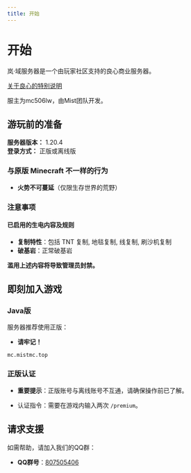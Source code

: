 ```yaml
---
title: 开始
---
```


# 开始
岚·域服务器是一个由玩家社区支持的良心商业服务器。

[关于良心的特别说明](/zh-CN/docs/other/goodxin.html)

服主为mc506lw，由Mist团队开发。

## 游玩前的准备

**服务器版本：** 1.20.4  
**登录方式：** 正版或离线版

### 与原版 Minecraft 不一样的行为

- **火势不可蔓延**（仅限生存世界的荒野）

### 注意事项

#### 已启用的生电内容及规则

- **复制特性**：包括 TNT 复制, 地毯复制, 线复制, 刷沙机复制
- **破基岩**：正常破基岩

**滥用上述内容将导致管理员封禁。**

## 即刻加入游戏

### Java版

服务器推荐使用正版：

- **请牢记！**
```
mc.mistmc.top
```

### 正版认证

- **重要提示**：正版账号与离线账号不互通，请确保操作前已了解。
  
- 认证指令：需要在游戏内输入两次 `/premium`。
<!-- 
### 基岩版

- 使用最新版基岩客户端，通过官方间歇泉通道加入：
  
  - **服务器地址**：`be.mistmc.top`
  
  - **服务器端口**：`50734`
  
- 要求登录 Xbox 账户，进入服务器后会自动处理。 -->

## 请求支援

如需帮助，请加入我们的QQ群：

- **QQ群号**：[807505406](http://qm.qq.com/cgi-bin/qm/qr?_wv=1027&k=T6yM-D3bmhVyfNCPUYXJVHvsR-lnBS5L&authKey=RHNudvIQ0B747p581y93kX6Cb%2FW88%2FQ%2FFQtnpTb7xciDcaQH3hBuVTe6pKMAA7Jj&noverify=0&group_code=807505406)